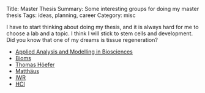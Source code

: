 Title: Master Thesis
Summary: Some interesting groups for doing my master thesis
Tags: ideas, planning, career
Category: misc

I have to start thinking about doing my thesis, and it is always hard for me to choose a lab and a topic. I think I will stick to stem cells and development. Did you know that one of my dreams is tissue regeneration? 

* [Applied Analysis and Modelling in Biosciences](http://www.biostruct.uni-hd.de/)
* [Bioms](http://www.bioms.de/)
* [Thomas Höefer](http://www.dkfz.de/en/modellierung-biologischer-systeme/)
* [Matthäus](http://www.cbs.uni-hd.de/)
* [IWR](http://www1.iwr.uni-heidelberg.de/groups/main-research-groups/)
* [HCI](http://hci.iwr.uni-heidelberg.de/)